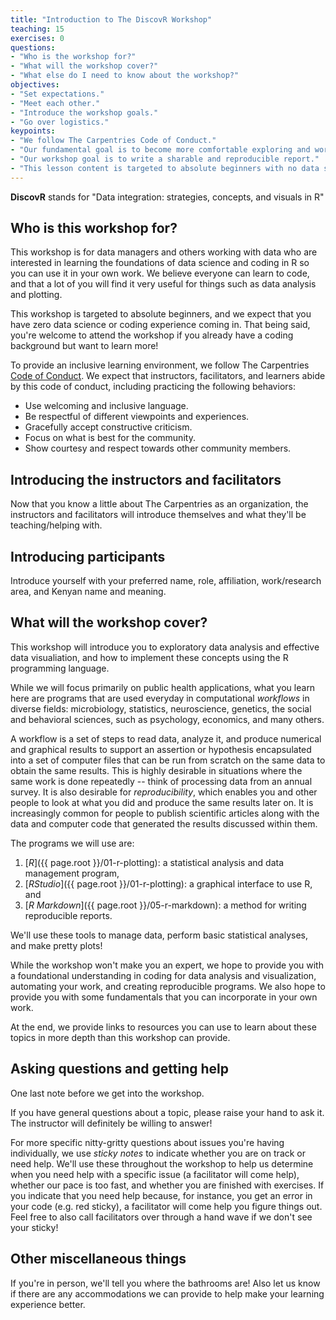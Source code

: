 ```yaml
---
title: "Introduction to The DiscovR Workshop"
teaching: 15
exercises: 0
questions: 
- "Who is the workshop for?"
- "What will the workshop cover?"
- "What else do I need to know about the workshop?"
objectives: 
- "Set expectations."
- "Meet each other."
- "Introduce the workshop goals."
- "Go over logistics."
keypoints: 
- "We follow The Carpentries Code of Conduct."
- "Our fundamental goal is to become more comfortable exploring and working with data."
- "Our workshop goal is to write a sharable and reproducible report."
- "This lesson content is targeted to absolute beginners with no data science or coding experience."
---
```


**DiscovR** stands for "Data integration: strategies, concepts, and visuals in R"

## Who is this workshop for?

This workshop is for data managers and others working with data who are interested in learning the foundations of data science and coding in R so you can use it in your own work. We believe everyone can learn to code, and that a lot of you will find it very useful for things such as data analysis and plotting.

This workshop is targeted to absolute beginners, and we expect that you have zero data science or coding experience coming in. 
That being said, you're welcome to attend the workshop if you already have a coding background but want to learn more!

To provide an inclusive learning environment, we follow The Carpentries [Code of Conduct](https://docs.carpentries.org/topic_folders/policies/code-of-conduct.html). 
We expect that instructors, facilitators, and learners abide by this code of conduct, including practicing the following behaviors:

- Use welcoming and inclusive language.
- Be respectful of different viewpoints and experiences.
- Gracefully accept constructive criticism.
- Focus on what is best for the community.
- Show courtesy and respect towards other community members.

## Introducing the instructors and facilitators

Now that you know a little about The Carpentries as an organization, the instructors and facilitators will introduce themselves and what they'll be teaching/helping with.

## Introducing participants

Introduce yourself with your preferred name, role, affiliation, work/research area, and Kenyan name and meaning.

## What will the workshop cover?

This workshop will introduce you to exploratory data analysis and effective data visualiation, and how to implement these concepts using the R programming language. 

While we will focus primarily on public health applications, 
what you learn here are programs that are used everyday in computational 
_workflows_ in diverse fields: 
microbiology, statistics, neuroscience, genetics, the social and behavioral 
sciences, such as psychology, economics, and many others. 

A workflow is a set of steps to read data, analyze it, and produce numerical
and graphical results to support an assertion or hypothesis encapsulated into
a set of computer files that can be run from scratch on the same data to obtain
the same results. This is highly desirable in situations where the same work is 
done repeatedly -- think of processing data from an annual survey. It is
also desirable for _reproducibility_, which enables you and other people to look at
what you did and produce the same results later on. It is increasingly common for
people to publish scientific articles along with the data and computer code that 
generated the results discussed within them.

The programs we will use are:

1. [_R_]({{ page.root }}/01-r-plotting): a statistical analysis and data management program, 
1. [_RStudio_]({{ page.root }}/01-r-plotting): a graphical interface to use R, and
1. [_R Markdown_]({{ page.root }}/05-r-markdown): a method for writing reproducible reports. 

We'll use these tools to manage data, perform basic statistical analyses, and make pretty plots!

While the workshop won't make you an expert, we
hope to provide you with a foundational understanding in coding for data analysis and visualization, 
automating your work, and creating reproducible programs. We also hope to provide you with some
fundamentals that you can incorporate in your own work.

At the end, we provide links to resources you can use to learn about these
topics in more depth than this workshop can provide.

## Asking questions and getting help

One last note before we get into the workshop. 

If you have general questions about a topic, please raise your hand to ask it. 
The instructor will definitely be willing to answer!

For more specific nitty-gritty questions about issues you're having individually, we use _sticky notes_ to indicate whether you are on track or need help. 
We'll use these throughout the workshop to help us determine when you need help with a specific issue (a facilitator will come help), whether our pace is too fast, and whether you are finished with exercises. 
If you indicate that you need help because, for instance, you get an error in your code (e.g. red sticky), a facilitator will come help you figure things out.
Feel free to also call facilitators over through a hand wave if we don't see your sticky!

## Other miscellaneous things

If you're in person, we'll tell you where the bathrooms are!
Also let us know if there are any accommodations we can provide to help make your learning experience better.
